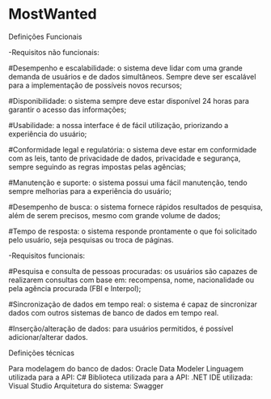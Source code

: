 # MostWanted

Definições Funcionais

-Requisitos não funcionais:

#Desempenho e escalabilidade: o sistema deve lidar com uma grande demanda de usuários e de dados simultâneos. Sempre deve ser escalável para a implementação de possíveis novos recursos;

#Disponibilidade: o sistema sempre deve estar disponível 24 horas para garantir o acesso das informações;

#Usabilidade: a nossa interface é de fácil utilização, priorizando a experiência do usuário;

#Conformidade legal e regulatória: o sistema deve estar em conformidade com as leis, tanto de privacidade de dados, privacidade e segurança, sempre seguindo as regras impostas pelas agências;

#Manutenção e suporte: o sistema possui uma fácil manutenção, tendo sempre melhorias para a experiência do usuário;

#Desempenho de busca: o sistema fornece rápidos resultados de pesquisa, além de serem precisos, mesmo com grande volume de dados;

#Tempo de resposta: o sistema responde prontamente o que foi solicitado pelo usuário, seja pesquisas ou troca de páginas.



-Requisitos funcionais:

#Pesquisa e consulta de pessoas procuradas: os usuários são capazes de realizarem consultas com base em: recompensa, nome, nacionalidade ou pela agência procurada (FBI e Interpol);

#Sincronização de dados em tempo real: o sistema é capaz de sincronizar dados com outros sistemas de banco de dados em tempo real.

#Inserção/alteração de dados: para usuários permitidos, é possível adicionar/alterar dados.




Definições técnicas

Para modelagem do banco de dados: Oracle Data Modeler
Linguagem utilizada para a API: C#
Biblioteca utilizada para a API: .NET
IDE utilizada: Visual Studio
Arquitetura do sistema: Swagger
